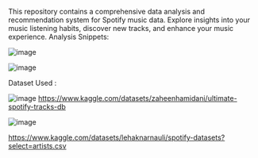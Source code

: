 This repository contains a comprehensive data analysis and recommendation system for Spotify music data. Explore insights into your music listening habits, discover new tracks, and enhance your music experience.
Analysis Snippets:

![image](https://github.com/Akashk21/Spotify-Data-Analysis-/assets/71625383/817b6a1d-ae37-4357-af9e-4ece785400f2)

![image](https://github.com/Akashk21/Spotify-Data-Analysis-/assets/71625383/c25d6be0-ce0b-4214-b910-a820d4c196c1)



Dataset Used :

![image](https://github.com/Akashk21/Spotify-Data-Analysis-/assets/71625383/1e3f52b8-305b-43e8-a456-bbe489f745bd)
https://www.kaggle.com/datasets/zaheenhamidani/ultimate-spotify-tracks-db

![image](https://github.com/Akashk21/Spotify-Data-Analysis-/assets/71625383/a69e7427-a297-4d82-9ccc-0b83796973a8)

https://www.kaggle.com/datasets/lehaknarnauli/spotify-datasets?select=artists.csv
